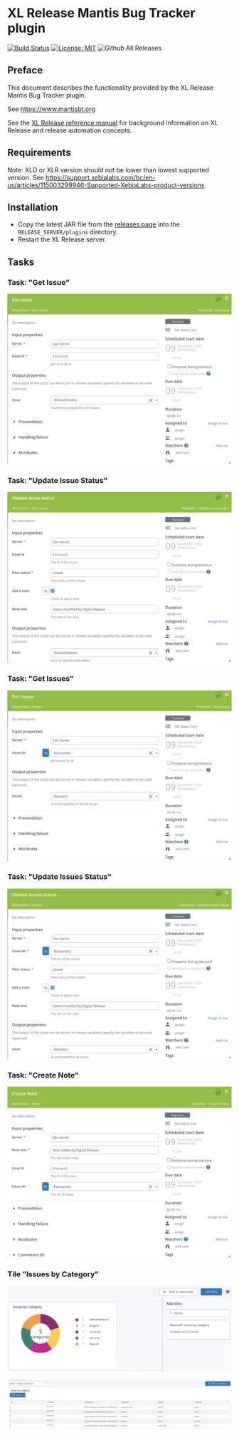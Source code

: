 # XL Release Mantis Bug Tracker plugin

[![Build Status][xlr-mantisbt-plugin-travis-image]][xlr-mantisbt-plugin-travis-url]
[![License: MIT][xlr-mantisbt-plugin-license-image]][xlr-mantisbt-plugin-license-url]
![Github All Releases][xlr-mantisbt-plugin-downloads-image]

[xlr-mantisbt-plugin-travis-image]: https://travis-ci.org/xebialabs-community/xlr-mantisbt-plugin.svg?branch=master
[xlr-mantisbt-plugin-travis-url]: https://travis-ci.org/xebialabs-community/xlr-mantisbt-plugin
[xlr-mantisbt-plugin-license-image]: https://img.shields.io/badge/License-MIT-yellow.svg
[xlr-mantisbt-plugin-license-url]: https://opensource.org/licenses/MIT
[xlr-mantisbt-plugin-downloads-image]: https://img.shields.io/github/downloads/xebialabs-community/xlr-mantisbt-plugin/total.svg

## Preface

This document describes the functionality provided by the XL Release Mantis Bug Tracker plugin.

See https://www.mantisbt.org

See the [XL Release reference manual](https://docs.xebialabs.com/xl-release) for background information on XL Release and release automation concepts.

## Requirements

Note:  XLD or XLR version should not be lower than lowest supported version.  See <https://support.xebialabs.com/hc/en-us/articles/115003299946-Supported-XebiaLabs-product-versions>.

## Installation

* Copy the latest JAR file from the [releases page](https://github.com/xebialabs-community/xlr-mantisbt-plugin/releases) into the `RELEASE_SERVER/plugins` directory.
* Restart the XL Release server.

## Tasks

### Task: "Get Issue"

![Get issue screenshot](images/getIssue.png)

### Task: "Update Issue Status"

![Update issue status screenshot](images/updateIssueStatus.png)

### Task: "Get Issues"

![Get issues screenshot](images/getIssues.png)

### Task: "Update Issues Status"

![Update issues status screenshot](images/updateIssuesStatus.png)

### Task: "Create Note"

![Create Note screenshot](images/createNote.png)

### Tile "Issues by Category"

![Issues by category screenshot](images/tileSummary.png)

![Issues by category screenshot](images/tileDetails.png)
